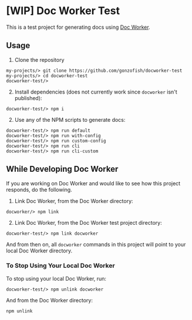 # [WIP] Doc Worker Test

This is a test project for generating docs using
[Doc Worker](https://github.com/gonzofish/docworker).

## Usage

1. Clone the repository
  ```shell
  my-projects/> git clone https://github.com/gonzofish/docworker-test
  my-projects/> cd docworker-test
  docworker-test/>
  ```
2. Install dependencies (does not currently work since `docworker` isn't
  published):
  ```shell
  docworker-test/> npm i
  ```
2. Use any of the NPM scripts to generate docs:
  ```shell
  docworker-test/> npm run default
  docworker-test/> npm run with-config
  docworker-test/> npm run custom-config
  docworker-test/> npm run cli
  docworker-test/> npm run cli-custom
  ```

## While Developing Doc Worker

If you are working on Doc Worker and would like to see
how this project responds, do the following.

1. Link Doc Worker, from the Doc Worker directory:
  ```shell
  docworker/> npm link
  ```

2. Link Doc Worker, from the Doc Worker test project directory:
  ```shell
  docworker-test/> npm link docworker
  ```

And from then on, all `docworker` commands in this project
will point to your local Doc Worker directory.

### To Stop Using Your Local Doc Worker

To stop using your local Doc Worker, run:

```shell
docworker-test/> npm unlink docworker
```

And from the Doc Worker directory:

```shell
npm unlink
```
